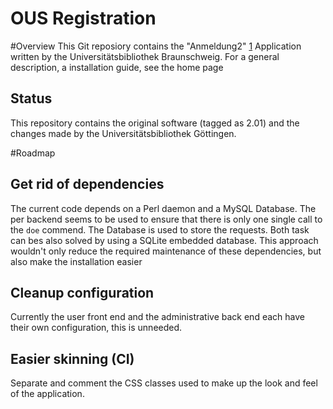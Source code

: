 OUS Registration
================

#Overview
This Git reposiory contains the "Anmeldung2" [1] Application written by the Universitätsbibliothek Braunschweig. For a general description, a installation guide, see the home page

## Status
This repository contains the original software (tagged as 2.01) and the changes made by the Universitätsbibliothek Göttingen.

#Roadmap
## Get rid of dependencies
The current code depends on a Perl daemon and a MySQL Database. The per backend seems to be used to ensure that there is only one single call to the `doe` commend. The Database is used to store the requests. Both task can bes also solved by using a SQLite embedded database. This approach wouldn't only reduce the required maintenance of these dependencies, but also make the installation easier

## Cleanup configuration
Currently the user front end and the administrative back end each have their own configuration, this is unneeded.

## Easier skinning (CI)
Separate and comment the CSS classes used to make up the look and feel of the application.


[1]: http://www.biblio.tu-bs.de/anmeldung2/doc/